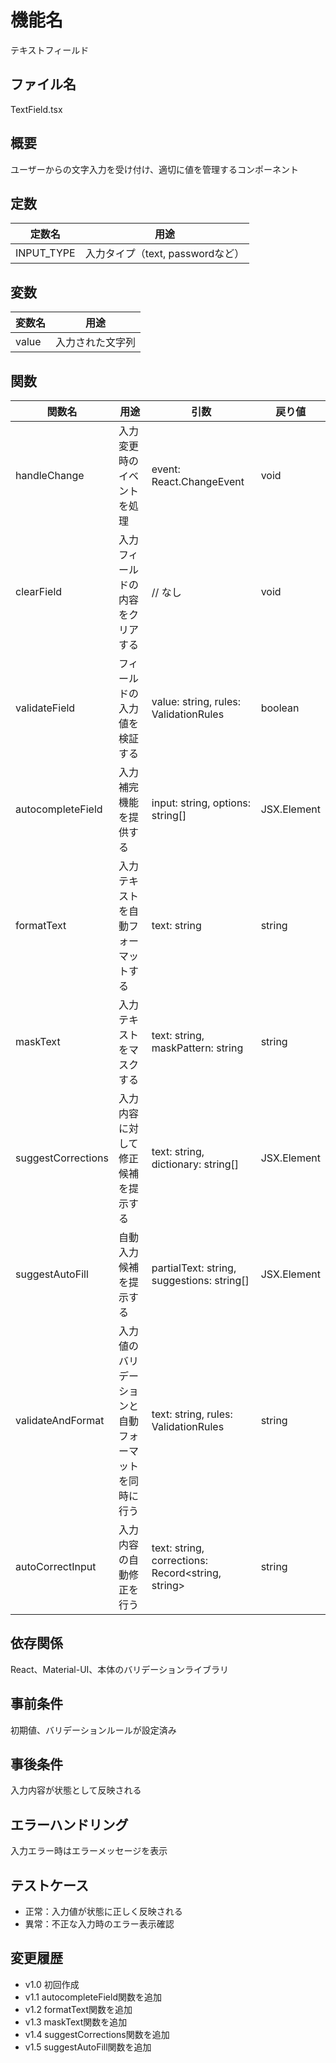 # 機能名
テキストフィールド

## ファイル名
TextField.tsx

## 概要
ユーザーからの文字入力を受け付け、適切に値を管理するコンポーネント

## 定数
| 定数名         | 用途                           |
| -------------- | ------------------------------ |
| INPUT_TYPE     | 入力タイプ（text, passwordなど）|

## 変数
| 変数名        | 用途                           |
| ------------- | ------------------------------ |
| value         | 入力された文字列                |

## 関数
| 関数名              | 用途                                         | 引数                                              | 戻り値     |
| ------------------- | -------------------------------------------- | ------------------------------------------------- | ---------- |
| handleChange        | 入力変更時のイベントを処理                    | event: React.ChangeEvent<HTMLInputElement>        | void       |
| clearField          | 入力フィールドの内容をクリアする               | // なし                                          | void       |
| validateField       | フィールドの入力値を検証する                   | value: string, rules: ValidationRules             | boolean    |
| autocompleteField   | 入力補完機能を提供する                      | input: string, options: string[]                    | JSX.Element|
| formatText          | 入力テキストを自動フォーマットする              | text: string                                      | string     |
| maskText            | 入力テキストをマスクする                      | text: string, maskPattern: string                   | string     |
| suggestCorrections  | 入力内容に対して修正候補を提示する               | text: string, dictionary: string[]                  | JSX.Element|
| suggestAutoFill     | 自動入力候補を提示する                         | partialText: string, suggestions: string[]          | JSX.Element|
| validateAndFormat   | 入力値のバリデーションと自動フォーマットを同時に行う | text: string, rules: ValidationRules             | string     |
| autoCorrectInput    | 入力内容の自動修正を行う                        | text: string, corrections: Record<string, string>   | string     |

## 依存関係
React、Material-UI、本体のバリデーションライブラリ

## 事前条件
初期値、バリデーションルールが設定済み

## 事後条件
入力内容が状態として反映される

## エラーハンドリング
入力エラー時はエラーメッセージを表示

## テストケース
- 正常：入力値が状態に正しく反映される
- 異常：不正な入力時のエラー表示確認

## 変更履歴
- v1.0 初回作成  
- v1.1 autocompleteField関数を追加  
- v1.2 formatText関数を追加  
- v1.3 maskText関数を追加  
- v1.4 suggestCorrections関数を追加  
- v1.5 suggestAutoFill関数を追加
